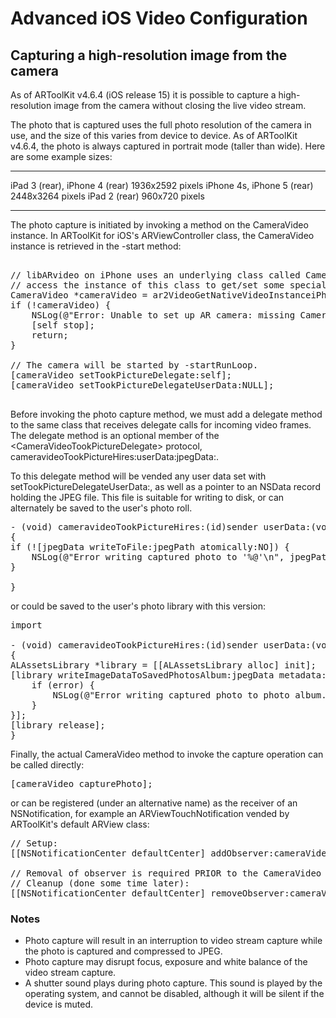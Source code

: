 # Advanced iOS Video Configuration

## Capturing a high-resolution image from the camera

As of ARToolKit v4.6.4 (iOS release 15) it is possible to capture a high-resolution image from the camera without closing the live video stream.

The photo that is captured uses the full photo resolution of the camera in use, and the size of this varies from device to device. As of ARToolKit v4.6.4, the photo is always captured in portrait mode (taller than wide). Here are some example sizes:

-------------------------------- ------------------
iPad 3 (rear), iPhone 4 (rear)   1936x2592 pixels
iPhone 4s, iPhone 5 (rear)       2448x3264 pixels
iPad 2 (rear)                    960x720 pixels
-------------------------------- ------------------

The photo capture is initiated by invoking a method on the CameraVideo instance. In ARToolKit for iOS's ARViewController class, the CameraVideo instance is retrieved in the -start method:
<pre>

// libARvideo on iPhone uses an underlying class called CameraVideo. Here, we
// access the instance of this class to get/set some special types of information.
CameraVideo *cameraVideo = ar2VideoGetNativeVideoInstanceiPhone(gVid->device.iPhone);
if (!cameraVideo) {
    NSLog(@"Error: Unable to set up AR camera: missing CameraVideo instance.\n");
    [self stop];
    return;
}

// The camera will be started by -startRunLoop.
[cameraVideo setTookPictureDelegate:self];
[cameraVideo setTookPictureDelegateUserData:NULL];

</pre>

Before invoking the photo capture method, we must add a delegate method to the same class that receives delegate calls for incoming video frames. The delegate method is an optional member of the \<CameraVideoTookPictureDelegate\> protocol, cameravideoTookPictureHires:userData:jpegData:.

To this delegate method will be vended any user data set with setTookPictureDelegateUserData:, as well as a pointer to an NSData record holding the JPEG file. This file is suitable for writing to disk, or can alternately be saved to the user's photo roll.

<pre>
- (void) cameravideoTookPictureHires:(id)sender userData:(void \*)data jpegData:(NSData \*)jpegData
{
if (![jpegData writeToFile:jpegPath atomically:NO]) {
    NSLog(@"Error writing captured photo to '%@'\n", jpegPath);
}

}
</pre>

or could be saved to the user's photo library with this version:

<pre>
import <AssetsLibrary/AssetsLibrary.h>

- (void) cameravideoTookPictureHires:(id)sender userData:(void \*)data jpegData:(NSData \*)jpegData
{
ALAssetsLibrary *library = [[ALAssetsLibrary alloc] init];
[library writeImageDataToSavedPhotosAlbum:jpegData metadata:nil completionBlock:^(NSURL *assetURL, NSError *error) {
    if (error) {
        NSLog(@"Error writing captured photo to photo album.\n");
    }
}];
[library release];
}
</pre>

Finally, the actual CameraVideo method to invoke the capture operation can be called directly:

<pre>
[cameraVideo capturePhoto];
</pre>

or can be registered (under an alternative name) as the receiver of an NSNotification, for example an ARViewTouchNotification vended by ARToolKit's default ARView class:

<pre>
// Setup:
[[NSNotificationCenter defaultCenter] addObserver:cameraVideo selector:@selector(capturePhotoNotification:) name:ARViewTouchNotification object:nil];

// Removal of observer is required PRIOR to the CameraVideo instance being dealloc'ed:
// Cleanup (done some time later):
[[NSNotificationCenter defaultCenter] removeObserver:cameraVideo name:ARViewTouchNotification object:nil];
</pre>

### Notes

-   Photo capture will result in an interruption to video stream capture while the photo is captured and compressed to JPEG.
-   Photo capture may disrupt focus, exposure and white balance of the video stream capture.
-   A shutter sound plays during photo capture. This sound is played by the operating system, and cannot be disabled, although it will be silent if the device is muted.